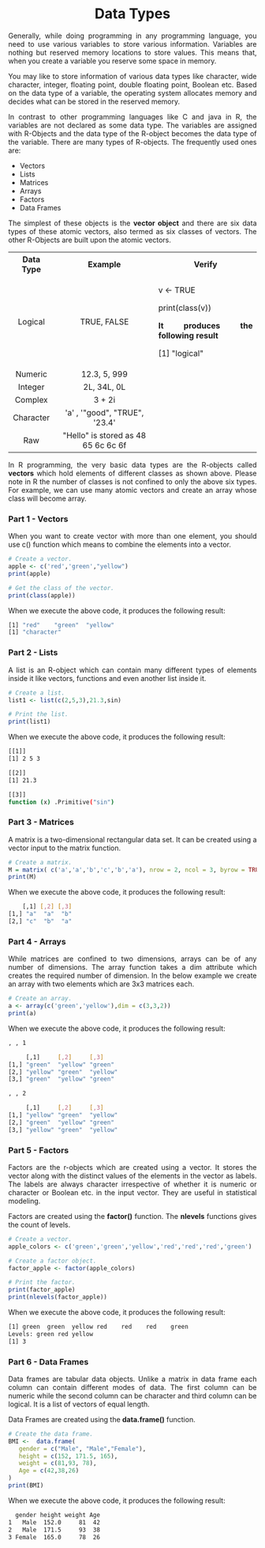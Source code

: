 <div align='justify'>

# <div align='center'>Data Types</div>

Generally, while doing programming in any programming language, you need to use various variables to store various information. Variables are nothing but reserved memory locations to store values. This means that, when you create a variable you reserve some space in memory.

You may like to store information of various data types like character, wide character, integer, floating point, double floating point, Boolean etc. Based on the data type of a variable, the operating system allocates memory and decides what can be stored in the reserved memory.

In contrast to other programming languages like C and java in R, the variables are not declared as some data type. The variables are assigned with R-Objects and the data type of the R-object becomes the data type of the variable. There are many types of R-objects. The frequently used ones are:

- Vectors
- Lists
- Matrices
- Arrays
- Factors
- Data Frames

The simplest of these objects is the __vector object__ and there are six data types of these atomic vectors, also termed as six classes of vectors. The other R-Objects are built upon the atomic vectors.

<table align='center'>
    <tr align='center'>
        <th>Data Type</th>
        <th>Example</th>
        <th>Verify</th>
    </tr>
    <tr align='center'>
        <td>Logical</td>
        <td>TRUE, FALSE</td>
        <td align='justify'><p>v <- TRUE</p><p>print(class(v))</p><p><strong>It produces the following result</strong></p><p>[1] "logical"</p></td>
    </tr>
    <tr align='center'>
        <td>Numeric</td>
        <td>12.3, 5, 999</td>
        <td></td>
    </tr>
    <tr align='center'>
        <td>Integer</td>
        <td>2L, 34L, 0L</td>
        <td></td>
    </tr>
    <tr align='center'>
        <td>Complex	</td>
        <td>3 + 2i</td>
        <td></td>
    </tr>
    <tr align='center'>
        <td>Character</td>
        <td>'a' , '"good", "TRUE", '23.4'</td>
        <td></td>
    </tr>
    <tr align='center'>
        <td>Raw</td>
        <td>"Hello" is stored as 48 65 6c 6c 6f</td>
        <td></td>
    </tr>
</table>

In R programming, the very basic data types are the R-objects called __vectors__ which hold elements of different classes as shown above. Please note in R the number of classes is not confined to only the above six types. For example, we can use many atomic vectors and create an array whose class will become array.

### Part 1 - Vectors

When you want to create vector with more than one element, you should use c() function which means to combine the elements into a vector.

```R
# Create a vector.
apple <- c('red','green',"yellow")
print(apple)

# Get the class of the vector.
print(class(apple))
```

When we execute the above code, it produces the following result:

```bash
[1] "red"    "green"  "yellow"
[1] "character"
```

### Part 2 - Lists

A list is an R-object which can contain many different types of elements inside it like vectors, functions and even another list inside it.

```R
# Create a list.
list1 <- list(c(2,5,3),21.3,sin)

# Print the list.
print(list1)
```

When we execute the above code, it produces the following result:

```bash
[[1]]
[1] 2 5 3

[[2]]
[1] 21.3

[[3]]
function (x) .Primitive("sin")
```

### Part 3 - Matrices

A matrix is a two-dimensional rectangular data set. It can be created using a vector input to the matrix function.

```R
# Create a matrix.
M = matrix( c('a','a','b','c','b','a'), nrow = 2, ncol = 3, byrow = TRUE)
print(M)
```

When we execute the above code, it produces the following result:

```bash
    [,1] [,2] [,3]
[1,] "a"  "a"  "b" 
[2,] "c"  "b"  "a"
```

### Part 4 - Arrays

While matrices are confined to two dimensions, arrays can be of any number of dimensions. The array function takes a dim attribute which creates the required number of dimension. In the below example we create an array with two elements which are 3x3 matrices each.

```R
# Create an array.
a <- array(c('green','yellow'),dim = c(3,3,2))
print(a)
```

When we execute the above code, it produces the following result:

```bash
, , 1

     [,1]     [,2]     [,3]    
[1,] "green"  "yellow" "green" 
[2,] "yellow" "green"  "yellow"
[3,] "green"  "yellow" "green" 

, , 2

     [,1]     [,2]     [,3]    
[1,] "yellow" "green"  "yellow"
[2,] "green"  "yellow" "green" 
[3,] "yellow" "green"  "yellow"
```

### Part 5 - Factors

Factors are the r-objects which are created using a vector. It stores the vector along with the distinct values of the elements in the vector as labels. The labels are always character irrespective of whether it is numeric or character or Boolean etc. in the input vector. They are useful in statistical modeling.

Factors are created using the __factor()__ function. The __nlevels__ functions gives the count of levels.

```R
# Create a vector.
apple_colors <- c('green','green','yellow','red','red','red','green')

# Create a factor object.
factor_apple <- factor(apple_colors)

# Print the factor.
print(factor_apple)
print(nlevels(factor_apple))
```

When we execute the above code, it produces the following result:

```bash
[1] green  green  yellow red    red    red    green 
Levels: green red yellow
[1] 3
```

### Part 6 - Data Frames

Data frames are tabular data objects. Unlike a matrix in data frame each column can contain different modes of data. The first column can be numeric while the second column can be character and third column can be logical. It is a list of vectors of equal length.

Data Frames are created using the __data.frame()__ function.

```R
# Create the data frame.
BMI <- 	data.frame(
   gender = c("Male", "Male","Female"), 
   height = c(152, 171.5, 165), 
   weight = c(81,93, 78),
   Age = c(42,38,26)
)
print(BMI)
```

When we execute the above code, it produces the following result:

```bash
  gender height weight Age
1   Male  152.0     81  42
2   Male  171.5     93  38
3 Female  165.0     78  26
```

</div>